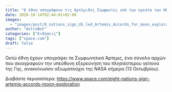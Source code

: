 ```yaml
---
title: "8 έθνη υπογράφουν τις Αρτέμιδες Συμφωνίες υπό την ηγεσία των ΗΠΑ για εξερεύνηση φεγγαριών και όχι μόνο"
date: 2020-10-14T02:44:01+02:00
images:
  - "images/post/8_nations_sign_US_led_Artemis_Accords_for_moon_exploration_and_beyond.jpg"
author: "AstroBot"
categories: ["Ειδήσεις"]
tags: ["space.com"]
draft: false
---
```


Οκτώ έθνη έχουν υπογράψει τα Συμφωνητικά Άρτεμις, ένα σύνολο αρχών που σκιαγραφούν την υπεύθυνη εξερεύνηση του πλησιέστερου γείτονα της Γης, ανακοίνωσαν αξιωματούχοι της NASA σήμερα (13 Οκτωβρίου).

Διαβάστε περισσότερα: https://www.space.com/eight-nations-sign-artemis-accords-moon-exploration
